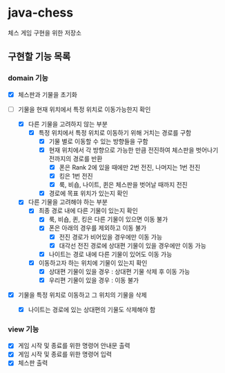 # java-chess
체스 게임 구현을 위한 저장소

## 구현할 기능 목록

### domain 기능

- [x] 체스판과 기물을 초기화

- [ ] 기물을 현재 위치에서 특정 위치로 이동가능한지 확인
    - [x] 다른 기물을 고려하지 않는 부분
        - [x] 특정 위치에서 특정 위치로 이동하기 위해 거치는 경로를 구함
            - [x] 기물 별로 이동할 수 있는 방향들을 구함
            - [x] 현재 위치에서 각 방향으로 가능한 만큼 전진하여 체스판을 벗어나기 전까지의 경로를 반환
                - [x] 폰은 Rank 2에 있을 때에만 2번 전진, 나머지는 1번 전진
                - [x] 킹은 1번 전진
                - [x] 룩, 비숍, 나이트, 퀸은 체스판을 벗어날 때까지 전진
            - [x] 경로에 목표 위치가 있는지 확인
    
    - [x] 다른 기물을 고려해야 하는 부분
        - [x] 최종 경로 내에 다른 기물이 있는지 확인
            - [x] 룩, 비숍, 퀸, 킹은 다른 기물이 있으면 이동 불가
            - [x] 폰은 아래의 경우를 제외하고 이동 불가
                - [x] 전진 경로가 비어있을 경우에만 이동 가능
                - [x] 대각선 전진 경로에 상대편 기물이 있을 경우에만 이동 가능
            - [x] 나이트는 경로 내에 다른 기물이 있어도 이동 가능
        - [x] 이동하고자 하는 위치에 기물이 있는지 확인
            - [x] 상대편 기물이 있을 경우 : 상대편 기물 삭제 후 이동 가능
            - [x] 우리편 기물이 있을 경우 : 이동 불가

- [x] 기물을 특정 위치로 이동하고 그 위치의 기물을 삭제
    - [x] 나이트는 경로에 있는 상대편의 기물도 삭제해야 함

### view 기능
- [x] 게임 시작 및 종료를 위한 명령어 안내문 출력
- [x] 게임 시작 및 종료를 위한 명령어 입력
- [x] 체스판 출력